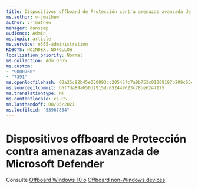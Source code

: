 ```yaml
---
title: Dispositivos offboard de Protección contra amenazas avanzada de Microsoft Defender
ms.author: v-jmathew
author: v-jmathew
manager: dansimp
audience: Admin
ms.topic: article
ms.service: o365-administration
ROBOTS: NOINDEX, NOFOLLOW
localization_priority: Normal
ms.collection: Adm_O365
ms.custom:
- "9000760"
- "7391"
ms.openlocfilehash: 60a25c92b45e050893cc20545fc7a9b753c01009197b209c63e3bc56accf1e04
ms.sourcegitcommit: b5f7da89a650d2915dc652449623c78be6247175
ms.translationtype: MT
ms.contentlocale: es-ES
ms.lasthandoff: 08/05/2021
ms.locfileid: "53967854"
---
```

# <a name="offboard-devices-from-microsoft-defender-advanced-threat-protection"></a>Dispositivos offboard de Protección contra amenazas avanzada de Microsoft Defender

Consulte [Offboard Windows 10 o](https://go.microsoft.com/fwlink/?linkid=2143629) [Offboard non-Windows devices](https://go.microsoft.com/fwlink/?linkid=2143630).
